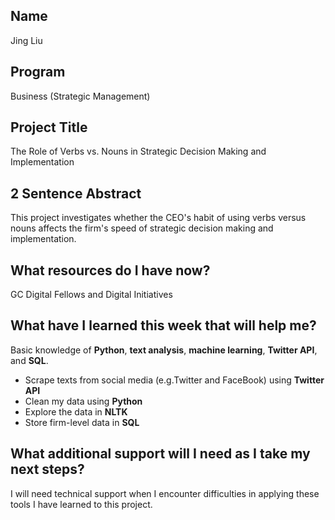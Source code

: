 ## **Name**
Jing Liu

## **Program**
Business (Strategic Management)

## **Project Title**
The Role of Verbs vs. Nouns in Strategic Decision Making and Implementation

## **2 Sentence Abstract**
This project investigates whether the CEO's habit of using verbs versus nouns affects the firm's speed of strategic decision making and implementation.

## **What resources do I have now?**
GC Digital Fellows and Digital Initiatives

## **What have I learned this week that will help me?**
Basic knowledge of **Python**, **text analysis**, **machine learning**, **Twitter API**, and **SQL**.  
  * Scrape texts from social media (e.g.Twitter and FaceBook) using **Twitter API**
  * Clean my data using **Python**
  * Explore the data in **NLTK**
  * Store firm-level data in **SQL**

## **What additional support will I need as I take my next steps?**
I will need technical support when I encounter difficulties in applying these tools I have learned to this project.


